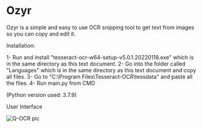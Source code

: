 # Ozyr
Ozyr is a simple and easy to use OCR snipping tool to get text from images so you can copy and edit it.

Installation:

1- Run and install "tesseract-ocr-w64-setup-v5.0.1.20220118.exe" which is in the same directory as this text document.
2- Go into the folder called "Languages" ​​which is in the same directory as this text document and copy all files.
3- Go to "C:\Program Files\Tesseract-OCR\tessdata" and paste all the files.
4- Run main.py from CMD

(Python version used: 3.7.9)

User Interface

![Q-OCR pic](https://user-images.githubusercontent.com/73500243/155821957-aababa2b-c2da-4c96-8a0e-6611ce0b3df7.jpg)
